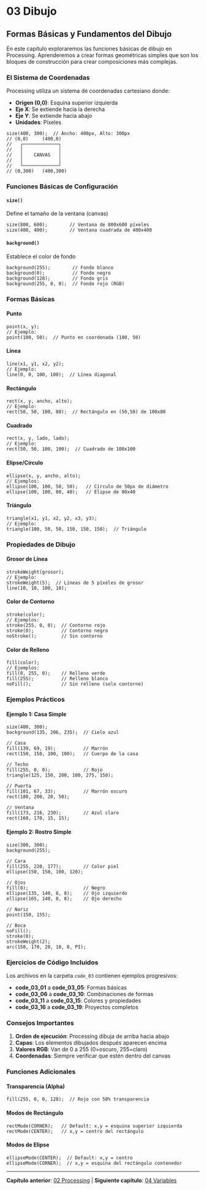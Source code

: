# 03 Dibujo

## Formas Básicas y Fundamentos del Dibujo

En este capítulo exploraremos las funciones básicas de dibujo en Processing. Aprenderemos a crear formas geométricas simples que son los bloques de construcción para crear composiciones más complejas.

### El Sistema de Coordenadas

Processing utiliza un sistema de coordenadas cartesiano donde:
- **Origen (0,0)**: Esquina superior izquierda
- **Eje X**: Se extiende hacia la derecha
- **Eje Y**: Se extiende hacia abajo
- **Unidades**: Píxeles

```processing
size(400, 300);  // Ancho: 400px, Alto: 300px
// (0,0)     (400,0)
//   ┌─────────────┐
//   │             │
//   │    CANVAS   │
//   │             │
//   └─────────────┘
// (0,300)   (400,300)
```

### Funciones Básicas de Configuración

#### `size()`
Define el tamaño de la ventana (canvas)
```processing
size(800, 600);        // Ventana de 800x600 píxeles
size(400, 400);        // Ventana cuadrada de 400x400
```

#### `background()`
Establece el color de fondo
```processing
background(255);        // Fondo blanco
background(0);          // Fondo negro
background(128);        // Fondo gris
background(255, 0, 0);  // Fondo rojo (RGB)
```

### Formas Básicas

#### Punto
```processing
point(x, y);
// Ejemplo:
point(100, 50);  // Punto en coordenada (100, 50)
```

#### Línea
```processing
line(x1, y1, x2, y2);
// Ejemplo:
line(0, 0, 100, 100);  // Línea diagonal
```

#### Rectángulo
```processing
rect(x, y, ancho, alto);
// Ejemplo:
rect(50, 50, 100, 80);  // Rectángulo en (50,50) de 100x80
```

#### Cuadrado
```processing
rect(x, y, lado, lado);
// Ejemplo:
rect(50, 50, 100, 100);  // Cuadrado de 100x100
```

#### Elipse/Círculo
```processing
ellipse(x, y, ancho, alto);
// Ejemplos:
ellipse(100, 100, 50, 50);   // Círculo de 50px de diámetro
ellipse(100, 100, 80, 40);   // Elipse de 80x40
```

#### Triángulo
```processing
triangle(x1, y1, x2, y2, x3, y3);
// Ejemplo:
triangle(100, 50, 50, 150, 150, 150);  // Triángulo
```

### Propiedades de Dibujo

#### Grosor de Línea
```processing
strokeWeight(grosor);
// Ejemplo:
strokeWeight(5);  // Líneas de 5 píxeles de grosor
line(10, 10, 100, 10);
```

#### Color de Contorno
```processing
stroke(color);
// Ejemplos:
stroke(255, 0, 0);  // Contorno rojo
stroke(0);          // Contorno negro
noStroke();         // Sin contorno
```

#### Color de Relleno
```processing
fill(color);
// Ejemplos:
fill(0, 255, 0);    // Relleno verde
fill(255);          // Relleno blanco
noFill();           // Sin relleno (solo contorno)
```

### Ejemplos Prácticos

#### Ejemplo 1: Casa Simple
```processing
size(400, 300);
background(135, 206, 235);  // Cielo azul

// Casa
fill(139, 69, 19);          // Marrón
rect(150, 150, 100, 100);   // Cuerpo de la casa

// Techo
fill(255, 0, 0);            // Rojo
triangle(125, 150, 200, 100, 275, 150);

// Puerta
fill(101, 67, 33);          // Marrón oscuro
rect(180, 200, 20, 50);

// Ventana
fill(173, 216, 230);        // Azul claro
rect(160, 170, 15, 15);
```

#### Ejemplo 2: Rostro Simple
```processing
size(300, 300);
background(255);

// Cara
fill(255, 220, 177);        // Color piel
ellipse(150, 150, 100, 120);

// Ojos
fill(0);                    // Negro
ellipse(135, 140, 8, 8);    // Ojo izquierdo
ellipse(165, 140, 8, 8);    // Ojo derecho

// Nariz
point(150, 155);

// Boca
noFill();
stroke(0);
strokeWeight(2);
arc(150, 170, 20, 10, 0, PI);
```

### Ejercicios de Código Incluidos

Los archivos en la carpeta `code_03` contienen ejemplos progresivos:

- **code_03_01** a **code_03_05**: Formas básicas
- **code_03_06** a **code_03_10**: Combinaciones de formas
- **code_03_11** a **code_03_15**: Colores y propiedades
- **code_03_16** a **code_03_19**: Proyectos completos

### Consejos Importantes

1. **Orden de ejecución**: Processing dibuja de arriba hacia abajo
2. **Capas**: Los elementos dibujados después aparecen encima
3. **Valores RGB**: Van de 0 a 255 (0=oscuro, 255=claro)
4. **Coordenadas**: Siempre verificar que estén dentro del canvas

### Funciones Adicionales

#### Transparencia (Alpha)
```processing
fill(255, 0, 0, 128);  // Rojo con 50% transparencia
```

#### Modos de Rectángulo
```processing
rectMode(CORNER);   // Default: x,y = esquina superior izquierda
rectMode(CENTER);   // x,y = centro del rectángulo
```

#### Modos de Elipse
```processing
ellipseMode(CENTER);  // Default: x,y = centro
ellipseMode(CORNER);  // x,y = esquina del rectángulo contenedor
```

---

**Capítulo anterior**: [02 Processing](../02%20Processing) | **Siguiente capítulo**: [04 Variables](../04%20Variables)
